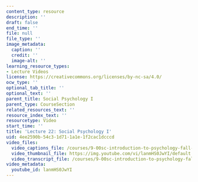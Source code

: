 ```yaml
---
content_type: resource
description: ''
draft: false
end_time: ''
file: null
file_type: ''
image_metadata:
  caption: ''
  credit: ''
  image-alt: ''
learning_resource_types:
- Lecture Videos
license: https://creativecommons.org/licenses/by-nc-sa/4.0/
ocw_type: ''
optional_tab_title: ''
optional_text: ''
parent_title: Social Psychology I
parent_type: CourseSection
related_resources_text: ''
resource_index_text: ''
resourcetype: Video
start_time: ''
title: 'Lecture 22: Social Psychology I'
uid: 4ee2590b-54c3-1d71-1a1e-1f2cac1dcccd
video_files:
  video_captions_file: /courses/9-00sc-introduction-to-psychology-fall-2011/02daea02b2e258bfbdffc53ebd3a9c02_lanmHS0JwYI.vtt
  video_thumbnail_file: https://img.youtube.com/vi/lanmHS0JwYI/default.jpg
  video_transcript_file: /courses/9-00sc-introduction-to-psychology-fall-2011/1a10d9f9efc73b29fb72a7e2f2b11176_lanmHS0JwYI.pdf
video_metadata:
  youtube_id: lanmHS0JwYI
---
```

